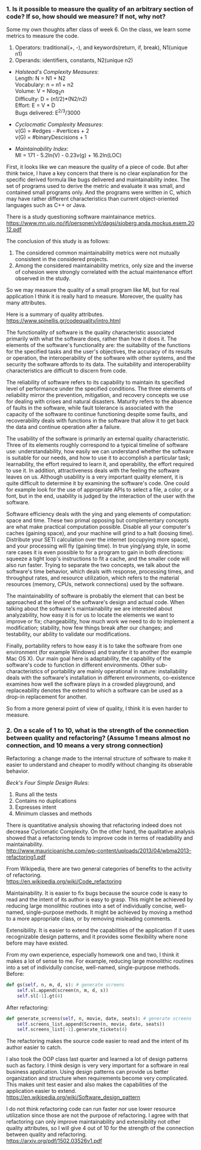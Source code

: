 ### 1. Is it possible to measure the quality of an arbitrary section of code? If so, how should we measure?  If not, why not?

Some my own thoughts after class of week 6. On the class, we learn some metrics to measure the code.
1. Operators: traditional(+, -), and keywords(return, if, break), N1(unique n1) <br />
2. Operands: identifiers, constants, N2(unique n2) <br />
* *Halstead's Complexity Measures*: <br />
Length: N = N1 + N2 <br />
Vocabulary: n = n1 + n2 <br />
Volume: V = Nlog<sub>2</sub>n <br />
Difficulty: D = (n1/2)*(N2/n2) <br />
Effort: E = V * D <br />
Bugs delivered: E<sup>2/3</sup>/3000 <br />

* *Cyclocmatic Complexity Measures*: <br />
v(G) = #edges - #vertices + 2 <br />
v(G) = #binaryDescisions + 1 <br />

* *Maintainability Index*: <br />
MI = 171 - 5.2ln(V) - 0.23v(g) + 16.2ln(LOC) <br />

First, it looks like we can measure the quality of a piece of code. But after think twice, I have a key concern that there is no clear explanation for the specific derived formula like bugs delivered and maintainability index. The set of programs used to derive the metric and evaluate it was small, and contained small programs only. And the programs were written in C, which may have rather different characteristics than current object-oriented languages such as C++ or Java.

There is a study questioning software maintainance metrics. <br />
https://www.mn.uio.no/ifi/personer/vit/dagsj/sjoberg.anda.mockus.esem.2012.pdf

The conclusion of this study is as follows:
1. The considered common maintainability metrics were not mutually consistent in the considered projects. <br />
2. Among the considered maintainability metrics, only size and the inverse of cohesion were strongly correlated with the actual maintenance effort observed in the study. <br />

So we may measure the quality of a small program like MI, but for real application I think it is really hard to measure. Moreover, the quality has many attributes.

Here is a summary of quality attributes. <br />
https://www.spinellis.gr/codequality/intro.html <br />

The functionality of software is the quality characteristic associated primarily with what the software does, rather than how it does it. The elements of the software's functionality are: the suitability of the functions for the specified tasks and the user's objectives, the accuracy of its results or operation, the interoperability of the software with other systems, and the security the software affords to its data. The suitability and interoperability characteristics are difficult to discern from code.

The reliability of software refers to its capability to maintain its specified level of performance under the specified conditions. The three elements of reliability mirror the prevention, mitigation, and recovery concepts we use for dealing with crises and natural disasters. Maturity refers to the absence of faults in the software, while fault tolerance is associated with the capacity of the software to continue functioning despite some faults, and recoverability deals with functions in the software that allow it to get back the data and continue operation after a failure.

The usability of the software is primarily an external quality characteristic. Three of its elements roughly correspond to a typical timeline of software use: understandability, how easily we can understand whether the software is suitable for our needs, and how to use it to accomplish a particular task; learnability, the effort required to learn it, and operability, the effort required to use it. In addition, attractiveness deals with the feeling the software leaves on us. Although usability is a very important quality element, it is quite difficult to determine it by examining the software's code. One could for example look for the use of appropriate APIs to select a file, a color, or a font, but in the end, usability is judged by the interaction of the user with the software.

Software efficiency deals with the ying and yang elements of computation: space and time. These two primal opposing but complementary concepts are what make practical computation possible. Disable all your computer's caches (gaining space), and your machine will grind to a halt (loosing time). Distribute your SETI calculation over the internet (occupying more space), and your processing will fly (gaining time). In true ying/yang style, in some rare cases it is even possible to for a program to gain in both directions: squeeze a tight loop's instructions to fit a cache, and the smaller code will also run faster. Trying to separate the two concepts, we talk about the software's time behavior, which deals with response, processing times, and throughput rates, and resource utilization, which refers to the material resources (memory, CPUs, network connections) used by the software.

The maintainability of software is probably the element that can best be approached at the level of the software's design and actual code. When talking about the software's maintainability we are interested about analyzability, how easy it is for us to locate the elements we want to improve or fix; changeability, how much work we need to do to implement a modification; stability, how few things break after our changes; and testability, our ability to validate our modifications.

Finally, portability refers to how easy it is to take the software from one environment (for example Windows) and transfer it to another (for example Mac OS X). Our main goal here is adaptability, the capability of the software's code to function in different environments. Other sub-characteristics of portability are mainly operational in nature: installability deals with the software's installation in different environments, co-existence examines how well the software plays in a crowded playground, and replaceability denotes the extend to which a software can be used as a drop-in replacement for another.

So from a more general point of view of quality, I think it is even harder to measure.

### 2. On a scale of 1 to 10, what is the strength of the connection between quality and refactoring?  (Assume 1 means almost no connection, and 10 means a very strong connection)

Refactoring: a change made to the internal structure of software to make it easier to understand and cheaper to modify without changing its obserable behavior.

*Beck's Four Simple Design Rules*:
1. Runs all the tests <br />
2. Contains no duplications <br />
3. Expresses intent <br />
4. Minimum classes and methods <br />

There is quantitative analysis showing that refactoring indeed does not decrease Cyclomatic Complexity. On the other hand, the qualitative analysis showed that a refactoring tends to improve code in terms of readability and maintainability. <br />
http://www.mauricioaniche.com/wp-content/uploads/2013/04/wbma2013-refactoring1.pdf

From Wikipedia, there are two general categories of benefits to the activity of refactoring. <br />
https://en.wikipedia.org/wiki/Code_refactoring <br />

Maintainability. It is easier to fix bugs because the source code is easy to read and the intent of its author is easy to grasp. This might be achieved by reducing large monolithic routines into a set of individually concise, well-named, single-purpose methods. It might be achieved by moving a method to a more appropriate class, or by removing misleading comments.

Extensibility. It is easier to extend the capabilities of the application if it uses recognizable design patterns, and it provides some flexibility where none before may have existed.

From my own experience, especially homework one and two, I think it makes a lot of sense to me. For example, reducing large monolithic routines into a set of individully concise, well-named, single-purpose methods. <br />
Before: <br />
```python
def gs(self, n, m, d, s): # generate screens
    self.sl.append(screen(n, m, d, s))
    self.sl[-1].gt(4)
```

After refactoring: <br />
```python
def generate_screens(self, n, movie, date, seats): # generate screens
    self.screens_list.append(Screen(n, movie, date, seats))
    self.screens_list[-1].generate_tickets(4)
```

The refactoring makes the source code easier to read and the intent of its author easier to catch.

I also took the OOP class last quarter and learned a lot of design patterns such as factory. I think design is very very important for a software in real business application. Using design patterns can provide us better organization and structure when requirements become very complicated. This makes unit test easier and also makes the capabilities of the application easier to extend. <br />
https://en.wikipedia.org/wiki/Software_design_pattern

I do not think refactoring code can run faster nor use lower resource utilization since those are not the purpose of refactoring. I agree with that refactoring can only improve maintainability and extensibility not other quality attributes, so I will give 4 out of 10 for the strength of the connection between quality and refactoring. <br />
https://arxiv.org/pdf/1502.03526v1.pdf